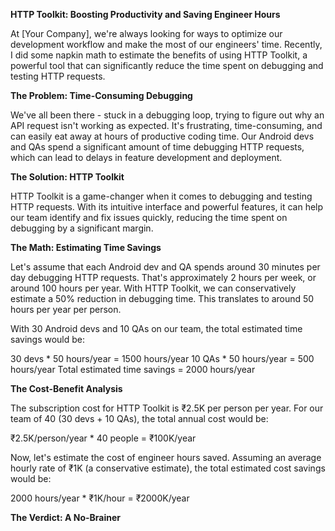 **HTTP Toolkit: Boosting Productivity and Saving Engineer Hours**

At [Your Company], we're always looking for ways to optimize our development workflow and make the most of our engineers' time. Recently, I did some napkin math to estimate the benefits of using HTTP Toolkit, a powerful tool that can significantly reduce the time spent on debugging and testing HTTP requests.

**The Problem: Time-Consuming Debugging**

We've all been there - stuck in a debugging loop, trying to figure out why an API request isn't working as expected. It's frustrating, time-consuming, and can easily eat away at hours of productive coding time. Our Android devs and QAs spend a significant amount of time debugging HTTP requests, which can lead to delays in feature development and deployment.

**The Solution: HTTP Toolkit**

HTTP Toolkit is a game-changer when it comes to debugging and testing HTTP requests. With its intuitive interface and powerful features, it can help our team identify and fix issues quickly, reducing the time spent on debugging by a significant margin.

**The Math: Estimating Time Savings**

Let's assume that each Android dev and QA spends around 30 minutes per day debugging HTTP requests. That's approximately 2 hours per week, or around 100 hours per year. With HTTP Toolkit, we can conservatively estimate a 50% reduction in debugging time. This translates to around 50 hours per year per person.

With 30 Android devs and 10 QAs on our team, the total estimated time savings would be:

30 devs \* 50 hours/year = 1500 hours/year
10 QAs \* 50 hours/year = 500 hours/year
Total estimated time savings = 2000 hours/year

**The Cost-Benefit Analysis**

The subscription cost for HTTP Toolkit is ₹2.5K per person per year. For our team of 40 (30 devs + 10 QAs), the total annual cost would be:

₹2.5K/person/year \* 40 people = ₹100K/year

Now, let's estimate the cost of engineer hours saved. Assuming an average hourly rate of ₹1K (a conservative estimate), the total estimated cost savings would be:

2000 hours/year \* ₹1K/hour = ₹2000K/year

**The Verdict: A No-Brainer**
